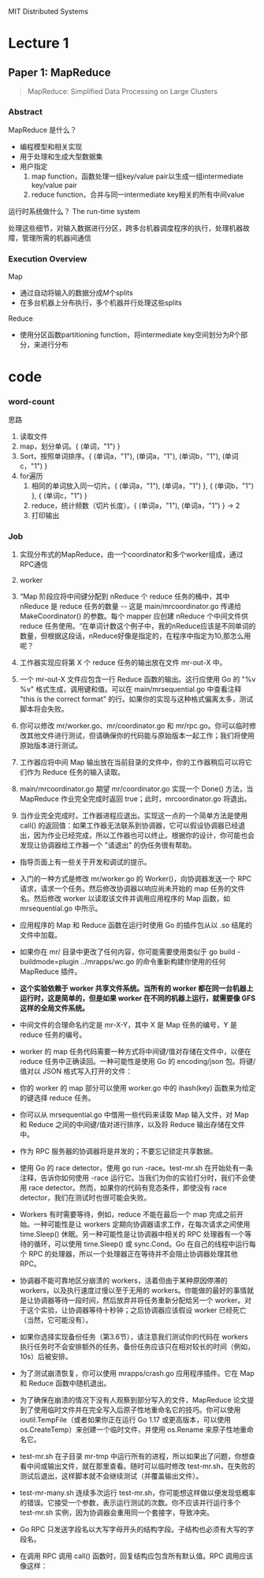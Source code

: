 MIT Distributed Systems

# Lecture 1

## Paper 1: MapReduce

> MapReduce: Simplified Data Processing on Large Clusters

### Abstract

MapReduce 是什么？

- 编程模型和相关实现
- 用于处理和生成大型数据集
- 用户指定
  1. map function，函数处理一组key/value pair以生成一组intermediate key/value pair
  2. reduce function，合并与同一intermediate key相关的所有中间value

运行时系统做什么？  The run-time system

处理这些细节，对输入数据进行分区，跨多台机器调度程序的执行，处理机器故障，管理所需的机器间通信

### Execution Overview

Map

- 通过自动将输入的数据分成$M$个splits
- 在多台机器上分布执行，多个机器并行处理这些splits

Reduce

- 使用分区函数partitioning function，将intermediate key空间划分为$R$个部分，来进行分布

# code

### word-count

思路

1. 读取文件
2. map，划分单词。{ (单词，"1") }
3. Sort，按照单词排序。{ (单词a，"1"), (单词a，"1"), (单词b，"1"), (单词c，"1") }
4. for遍历
   1. 相同的单词放入同一切片。{ (单词a，"1"), (单词a，"1")  },    { (单词b，"1") },  { (单词c，"1") }
   2. reduce，统计频数（切片长度）。{ (单词a，"1"), (单词a，"1")  } -> 2
   3. 打印输出

### Job

1. 实现分布式的MapReduce，由一个coordinator和多个worker组成，通过RPC通信
2. worker







1. “Map 阶段应将中间键分配到 nReduce 个 reduce 任务的桶中，其中 nReduce 是 reduce 任务的数量 -- 这是 main/mrcoordinator.go 传递给 MakeCoordinator() 的参数。每个 mapper 应创建 nReduce 个中间文件供 reduce 任务使用。“在单词计数这个例子中，我的nReduce应该是不同单词的数量，但根据这段话，nReduce好像是指定的，在程序中指定为10,那怎么用呢？
2. 工作器实现应将第 X 个 reduce 任务的输出放在文件 mr-out-X 中。
3. 一个 mr-out-X 文件应包含一行 Reduce 函数的输出。这行应使用 Go 的 "%v %v" 格式生成，调用键和值。可以在 main/mrsequential.go 中查看注释 "this is the correct format" 的行。如果你的实现与这种格式偏离太多，测试脚本将会失败。
4. 你可以修改 mr/worker.go、mr/coordinator.go 和 mr/rpc.go。你可以临时修改其他文件进行测试，但请确保你的代码能与原始版本一起工作；我们将使用原始版本进行测试。
5. 工作器应将中间 Map 输出放在当前目录的文件中，你的工作器稍后可以将它们作为 Reduce 任务的输入读取。
6. main/mrcoordinator.go 期望 mr/coordinator.go 实现一个 Done() 方法，当 MapReduce 作业完全完成时返回 true；此时，mrcoordinator.go 将退出。
7. 当作业完全完成时，工作器进程应退出。实现这一点的一个简单方法是使用 call() 的返回值：如果工作器无法联系到协调器，它可以假设协调器已经退出，因为作业已经完成，所以工作器也可以终止。根据你的设计，你可能也会发现让协调器给工作器一个 "请退出" 的伪任务很有帮助。





- 指导页面上有一些关于开发和调试的提示。
- 入门的一种方式是修改 mr/worker.go 的 Worker()，向协调器发送一个 RPC 请求，请求一个任务。然后修改协调器以响应尚未开始的 map 任务的文件名。然后修改 worker 以读取该文件并调用应用程序的 Map 函数，如 mrsequential.go 中所示。
- 应用程序的 Map 和 Reduce 函数在运行时使用 Go 的插件包从以 .so 结尾的文件中加载。
- 如果你在 mr/ 目录中更改了任何内容，你可能需要使用类似于 go build -buildmode=plugin ../mrapps/wc.go 的命令重新构建你使用的任何 MapReduce 插件。
- **这个实验依赖于 worker 共享文件系统。当所有的 worker 都在同一台机器上运行时，这是简单的，但是如果 worker 在不同的机器上运行，就需要像 GFS 这样的全局文件系统。**
- 中间文件的合理命名约定是 mr-X-Y，其中 X 是 Map 任务的编号，Y 是 reduce 任务的编号。
- worker 的 map 任务代码需要一种方式将中间键/值对存储在文件中，以便在 reduce 任务中正确读回。一种可能性是使用 Go 的 encoding/json 包。将键/值对以 JSON 格式写入打开的文件：

- 你的 worker 的 map 部分可以使用 worker.go 中的 ihash(key) 函数来为给定的键选择 reduce 任务。
- 你可以从 mrsequential.go 中借用一些代码来读取 Map 输入文件，对 Map 和 Reduce 之间的中间键/值对进行排序，以及将 Reduce 输出存储在文件中。
- 作为 RPC 服务器的协调器将是并发的；不要忘记锁定共享数据。
- 使用 Go 的 race detector，使用 go run -race。test-mr.sh 在开始处有一条注释，告诉你如何使用 -race 运行它。当我们为你的实验打分时，我们不会使用 race detector。然而，如果你的代码有竞态条件，即使没有 race detector，我们在测试时也很可能会失败。
- Workers 有时需要等待，例如，reduce 不能在最后一个 map 完成之前开始。一种可能性是让 workers 定期向协调器请求工作，在每次请求之间使用 time.Sleep() 休眠。另一种可能性是让协调器中相关的 RPC 处理器有一个等待的循环，可以使用 time.Sleep() 或 sync.Cond。Go 在自己的线程中运行每个 RPC 的处理器，所以一个处理器正在等待并不会阻止协调器处理其他 RPC。
- 协调器不能可靠地区分崩溃的 workers，活着但由于某种原因停滞的 workers，以及执行速度过慢以至于无用的 workers。你能做的最好的事情就是让协调器等待一段时间，然后放弃并将任务重新分配给另一个 worker。对于这个实验，让协调器等待十秒钟；之后协调器应该假设 worker 已经死亡（当然，它可能没有）。
- 如果你选择实现备份任务（第3.6节），请注意我们测试你的代码在 workers 执行任务时不会安排额外的任务。备份任务应该只在相对较长的时间（例如，10s）后被安排。
- 为了测试崩溃恢复，你可以使用 mrapps/crash.go 应用程序插件。它在 Map 和 Reduce 函数中随机退出。
- 为了确保在崩溃的情况下没有人观察到部分写入的文件，MapReduce 论文提到了使用临时文件并在完全写入后原子性地重命名它的技巧。你可以使用 ioutil.TempFile（或者如果你正在运行 Go 1.17 或更高版本，可以使用 os.CreateTemp）来创建一个临时文件，并使用 os.Rename 来原子性地重命名它。
- test-mr.sh 在子目录 mr-tmp 中运行所有的进程，所以如果出了问题，你想查看中间或输出文件，就在那里查看。随时可以临时修改 test-mr.sh，在失败的测试后退出，这样脚本就不会继续测试（并覆盖输出文件）。
- test-mr-many.sh 连续多次运行 test-mr.sh，你可能想这样做以便发现低概率的错误。它接受一个参数，表示运行测试的次数。你不应该并行运行多个 test-mr.sh 实例，因为协调器会重用同一个套接字，导致冲突。
- Go RPC 只发送字段名以大写字母开头的结构字段。子结构也必须有大写的字段名。
- 在调用 RPC 调用 call() 函数时，回复结构应包含所有默认值。RPC 调用应该像这样：
